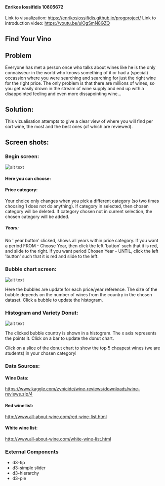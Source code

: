 #### Enrikos Iossifidis 10805672
Link to visualization: https://enrikosiossifidis.github.io/progproject/
Link to introduction video: https://youtu.be/ulOgSmN8GZQ
## Find Your Vino

## Problem
Everyone has met a person once who talks about wines like he is the only connaisseur in the world who knows something of it or had a (special) occassion where you were searching and searching for just the right wine for the right price. The only problem is that there are millions of wines, so you get easily drown in the stream of wine supply and end up with a disappointed feeling and even more dissapointing wine...

## Solution:

This vizualisation attempts to give a clear view of where you will find per sort wine, the most and the best ones (of which are reviewed). 

## Screen shots:

### Begin screen:
![alt text](https://enrikosiossifidis.github.io/progproject/doc/pictures/welcome_text_user_choices.PNG)

#### Here you can choose:

#### Price category:
Your choice only changes when you pick a different category (so two times choosing 1 does not do anything). If category in selected, then chosen category will be deleted. If category chosen not in current selection, the chosen category will be added.

##### Years:
No ' year button' clicked, shows all years within price category. If you want a period FROM - Choose Year, then click the left 'button' such that it is red, and slide to the right. If you want period Chosen Year - UNTIL, click the left 'button' such that it is red and slide to the left.

### Bubble chart screen:
![alt text](https://enrikosiossifidis.github.io/progproject/doc/pictures/bubble_chart.PNG)

Here the bubbles are update for each price/year reference. The size of the bubble depends on the number of wines from the country in the chosen dataset. Click a bubble to update the histogram.

### Histogram and Variety Donut:

![alt text](https://enrikosiossifidis.github.io/progproject/doc/pictures/hist_donut_best_cheapest.PNG)

The clicked bubble country is shown in a histogram. The x axis represents the points it. Click on a bar to update the donut chart. 

Click on a slice of the donut chart to show the top 5 cheapest wines (we are students) in your chosen category!

### Data Sources:

#### Wine Data:
https://www.kaggle.com/zynicide/wine-reviews/downloads/wine-reviews.zip/4

#### Red wine list:
http://www.all-about-wine.com/red-wine-list.html

#### White wine list:
http://www.all-about-wine.com/white-wine-list.html

### External Components

* d3-tip
* d3-simple slider
* d3-hierarchy
* d3-pie






